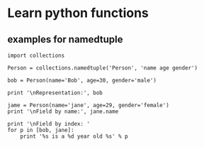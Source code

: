 # Learn python functions

## examples for namedtuple
```
import collections

Person = collections.namedtuple('Person', 'name age gender')

bob = Person(name='Bob', age=30, gender='male')

print '\nRepresentation:', bob

jame = Person(name='jane', age=29, gender='female')
print '\nField by name:', jane.name

print '\nField by index: '
for p in [bob, jane]:
    print '%s is a %d year old %s' % p

```




